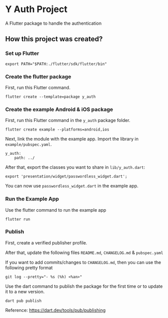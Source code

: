 # Y Auth Project
A Flutter package to handle the authentication

## How this project was created?
### Set up Flutter
```
export PATH="$PATH:./flutter/sdk/flutter/bin"
```

### Create the flutter package
First, run this Flutter command.
```
flutter create --template=package y_auth
```

### Create the example Android & iOS package
First, run this Flutter command in the `y_auth` package folder.
```
flutter create example --platforms=android,ios
```

Next, link the module with the example app.
Import the library in `example/pubspec.yaml`.
```
y_auth:
    path: ../
```

After that, export the classes you want to share in `lib/y_auth.dart`:
```
export 'presentation/widget/passwordless_widget.dart';
```

You can now use `passwordless_widget.dart` in the example app.

### Run the Example App
Use the flutter command to run the example app
```
flutter run
```

### Publish 
First, create a verified publisher profile.

After that, update the following files `README.md`, `CHANGELOG.md` & `pubspec.yaml`

If you want to add commits/changes to `CHANGELOG.md`, then you can use the following pretty format
```
git log --pretty="- %s (%h) <%an>"
```

Use the dart command to publish the package for the first time 
or to update it to a new version.
```
dart pub publish
```
Reference: https://dart.dev/tools/pub/publishing

